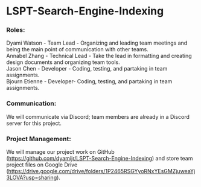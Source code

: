 # LSPT-Search-Engine-Indexing
### Roles: 
Dyami Watson - Team Lead - Organizing and leading team meetings and being the main point of communication with other teams. \
Annabel Zhang - Technical Lead - Take the lead in formatting and creating design documents and organizing team tools. \
Jason Chen - Developer - Coding, testing, and partaking in team assignments.\
Bjourn Etienne - Developer-  Coding, testing, and partaking in team assignments.


### Communication:
We will communicate via Discord; team members are already in a Discord server for this project.

### Project Management:
We will manage our project work on GitHub (https://github.com/dyamijr/LSPT-Search-Engine-Indexing) and store team project files on Google Drive (https://drive.google.com/drive/folders/1P2465RSGYyoRNxYEsGMZjuweaYj3LOVA?usp=sharing).
